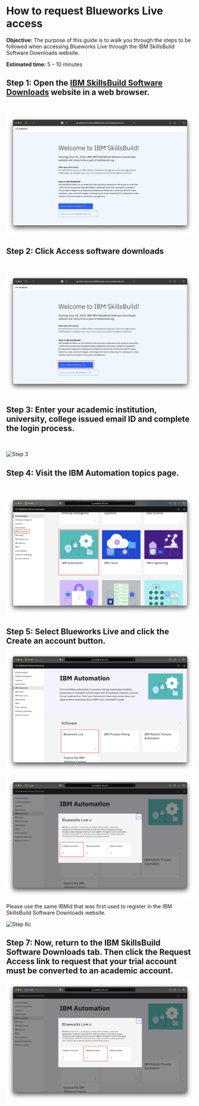 # How to request Blueworks Live access 

**Objective:** 
The purpose of this guide is to walk you through the steps to be followed when accessing Blueworks Live through the IBM SkillsBuild Software Downloads website.

**Estimated time:** 5 – 10 minutes

## Step 1: Open the [IBM SkillsBuild Software Downloads](https://ibm.com/academic) website in a web browser.
<br />

![Step 1](images/step1n.png)

## Step 2: Click **Access software downloads**
<br />

![Step 2](images/step2n.png)

## Step 3: Enter your academic institution, university, college issued email ID and complete the login process.
<br />

![Step 3](images/step3.png)

## Step 4: Visit the IBM Automation topics page.
<br />

![Step 4](images/step4nauto.png)
<br />

## Step 5: Select Blueworks Live and click the Create an account button. 

![Step 6](images/step6nbwl.png)
<br />

![Step 6b](images/step6bnbwl.png)

Please use the same IBMid that was first used to register in the IBM SkillsBuild Software Downloads website.
<br />

![Step 6c](images/step6c.png)

## Step 7: Now, return to the IBM SkillsBuild Software Downloads tab. Then click the Request Access link to request that your trial account must be converted to an academic account.
![Step 7](images/step7nbwl.png)
